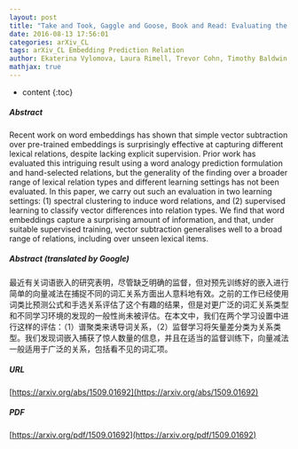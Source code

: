 ```yaml
---
layout: post
title: "Take and Took, Gaggle and Goose, Book and Read: Evaluating the Utility of Vector Differences for Lexical Relation Learning"
date: 2016-08-13 17:56:01
categories: arXiv_CL
tags: arXiv_CL Embedding Prediction Relation
author: Ekaterina Vylomova, Laura Rimell, Trevor Cohn, Timothy Baldwin
mathjax: true
---
```


* content
{:toc}

##### Abstract
Recent work on word embeddings has shown that simple vector subtraction over pre-trained embeddings is surprisingly effective at capturing different lexical relations, despite lacking explicit supervision. Prior work has evaluated this intriguing result using a word analogy prediction formulation and hand-selected relations, but the generality of the finding over a broader range of lexical relation types and different learning settings has not been evaluated. In this paper, we carry out such an evaluation in two learning settings: (1) spectral clustering to induce word relations, and (2) supervised learning to classify vector differences into relation types. We find that word embeddings capture a surprising amount of information, and that, under suitable supervised training, vector subtraction generalises well to a broad range of relations, including over unseen lexical items.

##### Abstract (translated by Google)
最近有关词语嵌入的研究表明，尽管缺乏明确的监督，但对预先训练好的嵌入进行简单的向量减法在捕捉不同的词汇关系方面出人意料地有效。之前的工作已经使用词类比预测公式和手选关系评估了这个有趣的结果，但是对更广泛的词汇关系类型和不同学习环境的发现的一般性尚未被评估。在本文中，我们在两个学习设置中进行这样的评估：（1）谱聚类来诱导词关系，（2）监督学习将矢量差分类为关系类型。我们发现词嵌入捕获了惊人数量的信息，并且在适当的监督训练下，向量减法一般适用于广泛的关系，包括看不见的词汇项。

##### URL
[https://arxiv.org/abs/1509.01692](https://arxiv.org/abs/1509.01692)

##### PDF
[https://arxiv.org/pdf/1509.01692](https://arxiv.org/pdf/1509.01692)

